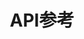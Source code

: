 ---
title: API参考
toc-group-name: labs-solidworks-swex
order: 5
redirect-to: https://docs.codestack.net/swex/macro-feature
toc: true
---